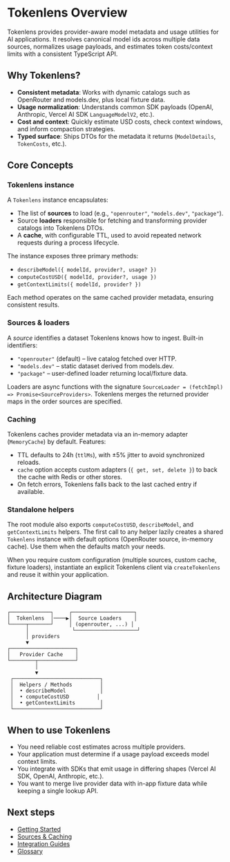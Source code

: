 # Tokenlens Overview

Tokenlens provides provider-aware model metadata and usage utilities for AI applications. It resolves canonical model ids across multiple data sources, normalizes usage payloads, and estimates token costs/context limits with a consistent TypeScript API.

## Why Tokenlens?
- **Consistent metadata**: Works with dynamic catalogs such as OpenRouter and models.dev, plus local fixture data.
- **Usage normalization**: Understands common SDK payloads (OpenAI, Anthropic, Vercel AI SDK `LanguageModelV2`, etc.).
- **Cost and context**: Quickly estimate USD costs, check context windows, and inform compaction strategies.
- **Typed surface**: Ships DTOs for the metadata it returns (`ModelDetails`, `TokenCosts`, etc.).

## Core Concepts

### Tokenlens instance
A `Tokenlens` instance encapsulates:
- The list of **sources** to load (e.g., `"openrouter"`, `"models.dev"`, `"package"`).
- Source **loaders** responsible for fetching and transforming provider catalogs into Tokenlens DTOs.
- A **cache**, with configurable TTL, used to avoid repeated network requests during a process lifecycle.

The instance exposes three primary methods:
- `describeModel({ modelId, provider?, usage? })`
- `computeCostUSD({ modelId, provider?, usage })`
- `getContextLimits({ modelId, provider? })`

Each method operates on the same cached provider metadata, ensuring consistent results.

### Sources & loaders
A *source* identifies a dataset Tokenlens knows how to ingest. Built-in identifiers:
- `"openrouter"` (default) – live catalog fetched over HTTP.
- `"models.dev"` – static dataset derived from models.dev.
- `"package"` – user-defined loader returning local/fixture data.

Loaders are async functions with the signature `SourceLoader = (fetchImpl) => Promise<SourceProviders>`. Tokenlens merges the returned provider maps in the order sources are specified.

### Caching
Tokenlens caches provider metadata via an in-memory adapter (`MemoryCache`) by default. Features:
- TTL defaults to 24h (`ttlMs`), with ±5% jitter to avoid synchronized reloads.
- `cache` option accepts custom adapters (`{ get, set, delete }`) to back the cache with Redis or other stores.
- On fetch errors, Tokenlens falls back to the last cached entry if available.

### Standalone helpers
The root module also exports `computeCostUSD`, `describeModel`, and `getContextLimits` helpers. The first call to any helper lazily creates a shared `Tokenlens` instance with default options (OpenRouter source, in-memory cache). Use them when the defaults match your needs.

When you require custom configuration (multiple sources, custom cache, fixture loaders), instantiate an explicit Tokenlens client via `createTokenlens` and reuse it within your application.

## Architecture Diagram

```
┌─────────────┐     ┌────────────────────┐
│  Tokenlens  │────▶│  Source Loaders    │
└─────┬───────┘     │ (openrouter, ...) │
      │              └────────────────────┘
      │ providers
      ▼
┌─────────────────────┐
│   Provider Cache    │
└────────┬────────────┘
         │
         ▼
 ┌────────────────────────────┐
 │  Helpers / Methods         │
 │  • describeModel           │
 │  • computeCostUSD         │
 │  • getContextLimits        │
 └────────────────────────────┘
```

## When to use Tokenlens
- You need reliable cost estimates across multiple providers.
- Your application must determine if a usage payload exceeds model context limits.
- You integrate with SDKs that emit usage in differing shapes (Vercel AI SDK, OpenAI, Anthropic, etc.).
- You want to merge live provider data with in-app fixture data while keeping a single lookup API.

## Next steps
- [Getting Started](./getting-started.md)
- [Sources & Caching](./sources-and-caching.md)
- [Integration Guides](./integrations/vercel-ai-sdk.md)
- [Glossary](./glossary.md)
